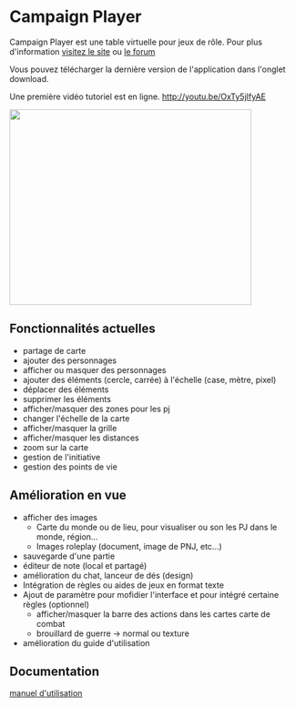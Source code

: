 # Campaign Player #
Campaign Player est une table virtuelle pour jeux de rôle.
Pour plus d'information [visitez le site](http://alteiar.net/campaign-player/site/) ou [le forum](http://alteiar.net/campaign-player/forum/)


Vous pouvez télécharger la dernière version de l'application dans l'onglet download.

Une première vidéo tutoriel est en ligne. http://youtu.be/OxTy5jIfyAE

<a href='http://www.youtube.com/watch?feature=player_embedded&v=OxTy5jIfyAE' target='_blank'><img src='http://img.youtube.com/vi/OxTy5jIfyAE/0.jpg' width='425' height=344 /></a>

## Fonctionnalités actuelles ##
  * partage de carte
  * ajouter des personnages
  * afficher ou masquer des personnages
  * ajouter des éléments (cercle, carrée) à l'échelle (case, mètre, pixel)
  * déplacer des éléments
  * supprimer les éléments
  * afficher/masquer des zones pour les pj
  * changer l'échelle de la carte
  * afficher/masquer la grille
  * afficher/masquer les distances
  * zoom sur la carte
  * gestion de l'initiative
  * gestion des points de vie

## Amélioration en vue ##
  * afficher des images
    * Carte du monde ou de lieu, pour visualiser ou son les PJ dans le monde, région...
    * Images roleplay (document, image de PNJ, etc...)
  * sauvegarde d'une partie
  * éditeur de note (local et partagé)
  * amélioration du chat, lanceur de dés (design)
  * Intégration de règles ou aides de jeux en format texte
  * Ajout de paramètre pour mofidier l'interface et pour intégré certaine règles (optionnel)
    * afficher/masquer la barre des actions dans les cartes carte de combat
    * brouillard de guerre -> normal ou texture
  * amélioration du guide d'utilisation

## Documentation ##
[manuel d'utilisation](http://www.alteiar.net/MyApp/Manueldutilisateur-v04.pdf)
